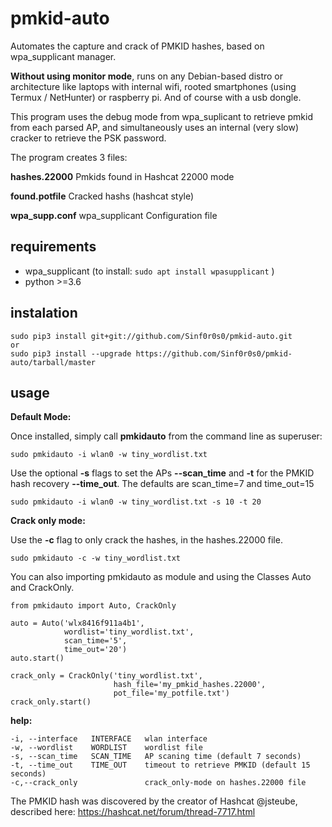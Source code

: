# pmkid-auto

Automates the capture and crack of PMKID hashes, based on wpa_supplicant manager.

**Without using monitor mode**, runs on any Debian-based distro or architecture like laptops with internal wifi, rooted smartphones (using Termux / NetHunter) or raspberry pi.
And of course with a usb dongle.


This program uses the debug mode from wpa_suplicant to retrieve pmkid from each parsed AP, and simultaneously uses an internal (very slow) cracker to retrieve the PSK password.

The program creates 3 files:

**hashes.22000** Pmkids found in Hashcat 22000 mode

**found.potfile** Cracked hashs (hashcat style)

**wpa_supp.conf** wpa_supplicant Configuration file

## requirements

- wpa_supplicant  (to install: ```sudo apt install wpasupplicant``` )
- python >=3.6

## instalation


    sudo pip3 install git+git://github.com/Sinf0r0s0/pmkid-auto.git
    or
    sudo pip3 install --upgrade https://github.com/Sinf0r0s0/pmkid-auto/tarball/master
    

## usage

**Default Mode:**

Once installed, simply call **pmkidauto** from the command line as superuser:

    sudo pmkidauto -i wlan0 -w tiny_wordlist.txt
    
Use the optional **-s** flags to set the APs **--scan_time** and **-t** for the PMKID hash recovery **--time_out**.
The defaults are scan_time=7  and time_out=15

    sudo pmkidauto -i wlan0 -w tiny_wordlist.txt -s 10 -t 20
    
   
**Crack only mode:**

Use the **-c** flag to only crack the hashes, in the hashes.22000 file.

    
    sudo pmkidauto -c -w tiny_wordlist.txt
    

You can also importing pmkidauto as module and using the Classes Auto and CrackOnly.

    from pmkidauto import Auto, CrackOnly

    auto = Auto('wlx8416f911a4b1',
                wordlist='tiny_wordlist.txt',
                scan_time='5',
                time_out='20')
    auto.start()

    crack_only = CrackOnly('tiny_wordlist.txt',
                           hash_file='my_pmkid_hashes.22000',
                           pot_file='my_potfile.txt')
    crack_only.start()
    
**help:**

    -i, --interface   INTERFACE   wlan interface
    -w, --wordlist    WORDLIST    wordlist file
    -s, --scan_time   SCAN_TIME   AP scaning time (default 7 seconds)
    -t, --time_out    TIME_OUT    timeout to retrieve PMKID (default 15 seconds)
    -c,--crack_only               crack_only-mode on hashes.22000 file


The PMKID hash was discovered by the creator of Hashcat @jsteube, described here: https://hashcat.net/forum/thread-7717.html

